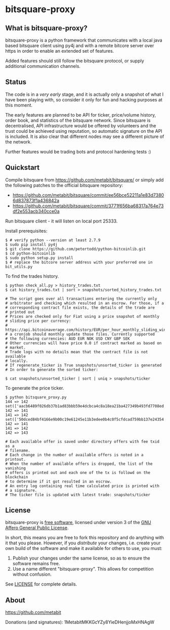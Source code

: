 # bitsquare-proxy

What is bitsquare-proxy?
------------------------

bitsquare-proxy is a python framework that communicates with a local java based bitsquare client using py4j and with a remote bitcore server over https in order to enable an extended set of features.

Added features should still follow the bitsquare protocol, or supply additional communication channels.


Status
------

The code is in a *very early* stage, and it is actually only a snapshot of what I have been playing with, so consider it only for fun and hacking purposes at this moment.

The early features are planned to be API for ticker, price/volume history, order book, and statistics of the bitsquare network. Since bitsquare is decentralised, API infrastructure would be offered by volunteers and the trust could be achieved using reputation, so automatic signature on the API is included. It is also clear that different nodes may see a different picture of the network.

Further features would be trading bots and protocol hardening tests :)


Quickstart
----------

Compile bitsquare from https://github.com/metabit/bitsquare/ or simply add the following patches to the official bitsquare repository:

- https://github.com/metabit/bitsquare/commit/ee56bce52211a1e83d73806d837873f1a436842a
- https://github.com/metabit/bitsquare/commit/3771f656ba68317a764e73df2e553acb340cce0a

Run bitsquare client - it will listen on local port 25333.

Install prerequisites:

    $ # verify python --version at least 2.7.9
    $ sudo pip install py4j
    $ git clone https://github.com/petertodd/python-bitcoinlib.git
    $ cd python-bitcoinlib
    $ sudo python setup.py install
    $ # replace the bitcore server address with your preferred one in bit_utils.py

To find the trades history.

    $ python check_all.py > history_trades.txt
    $ cat history_trades.txt | sort > snapshots/sorted_history_trades.txt

    # The script goes over all transactions entering the currently only 
    # arbitrator and checking which resulted in an escrow. For those, if a 
    # corresponding contract file exists, the details of the trade are 
    # printed out
    # Prices are checked only for Fiat using a price snapshot of monthly
    # sliding price per currency:
    # https://api.bitcoinaverage.com/history/EUR/per_hour_monthly_sliding_window.csv
    # a cronjob should monthly update those files. Currently supported
    # the following currencies: AUD EUR NOK USD CNY GBP SEK
    # Other currencies will have price 0.0 if contract marked as based on
    # market.
    # Trade logs with no details mean that the contract file is not available
    # locally.
    # If regenerate_ticker is True snapshots/unsorted_ticker is generated
    # In order to generate the sorted ticker:

    $ cat snapshots/unsorted_ticker | sort | uniq > snapshots/ticker
    

To generate the price ticker.

    $ python bitsquare_proxy.py
    144 => 142
    set(['aacb6489f026db37b1ad83bbb59e4dcbca4c8a18ea21ba427349b493fd7708ed'])
    142 => 141
    141 => 142
    set(['50dced84bf4166e9b00c19e61245e11b3edee0b4c0f5cfdcad759bb137e24354'])
    142 => 141
    141 => 142
    142 => 143

    # Each available offer is saved under directory offers with fee txid as a 
    # filename.
    # Each change in the number of available offers is noted in a printout.
    # When the number of available offers is dropped, the list of the vanishing
    # offers is printed out and each one of the tx is followd on the blockchain
    # to determine if it got resulted in an escrow.
    # An entry log containing real time calculated price is printed with
    # a signature.
    # The ticker file is updated with latest trade: snapshots/ticker


License
-------

bitsquare-proxy is [free software](https://www.gnu.org/philosophy/free-sw.html), licensed under version 3 of the [GNU Affero General Public License](https://gnu.org/licenses/agpl.html).

In short, this means you are free to fork this repository and do anything with it that you please. However, if you _distribute_ your changes, i.e. create your own build of the software and make it available for others to use, you must:

 1. Publish your changes under the same license, so as to ensure the software remains free.
 2. Use a name different "bitsquare-proxy". This allows for competition without confusion.

See [LICENSE](LICENSE) for complete details.


About
-----

https://github.com/metabit

Donations (and signatures): 1MetabitMKKGcYZy8YieDHenjjoMxHNAgW
